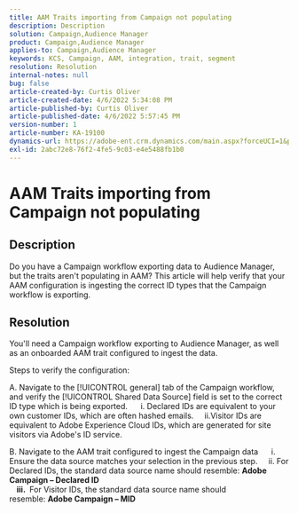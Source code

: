 ```yaml
---
title: AAM Traits importing from Campaign not populating
description: Description
solution: Campaign,Audience Manager
product: Campaign,Audience Manager
applies-to: Campaign,Audience Manager
keywords: KCS, Campaign, AAM, integration, trait, segment
resolution: Resolution
internal-notes: null
bug: false
article-created-by: Curtis Oliver
article-created-date: 4/6/2022 5:34:08 PM
article-published-by: Curtis Oliver
article-published-date: 4/6/2022 5:57:45 PM
version-number: 1
article-number: KA-19100
dynamics-url: https://adobe-ent.crm.dynamics.com/main.aspx?forceUCI=1&pagetype=entityrecord&etn=knowledgearticle&id=2a0736be-cfb5-ec11-983f-000d3a5d0cd2
exl-id: 2abc72e8-76f2-4fe5-9c03-e4e5488fb1b0
---
```

# AAM Traits importing from Campaign not populating

## Description

Do you have a Campaign workflow exporting data to Audience Manager, but the traits aren't populating in AAM? This article will help verify that your AAM configuration is ingesting the correct ID types that the Campaign workflow is exporting. 

## Resolution


You'll need a Campaign workflow exporting to Audience Manager, as well as an onboarded AAM trait configured to ingest the data. 

Steps to verify the configuration:

A. Navigate to the [!UICONTROL general] tab of the Campaign workflow, and verify the [!UICONTROL Shared Data Source] field is set to the correct ID type which is being exported.
     i. Declared IDs are equivalent to your own customer IDs, which are often hashed emails.
    ii.Visitor IDs are equivalent to Adobe Experience Cloud IDs, which are generated for site visitors via Adobe's ID service.

B. Navigate to the AAM trait configured to ingest the Campaign data
     i. Ensure the data source matches your selection in the previous step.
    ii. For Declared IDs, the standard data source name should resemble: <b>A</b><b>dobe Campaign – Declared ID
<br>    iii. </b> For Visitor IDs, the standard data source name should resemble: <b>Adobe Campaign – MID</b>
